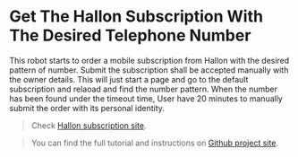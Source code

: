 # Get The Hallon Subscription With The Desired Telephone Number

This robot starts to order a mobile subscription from Hallon with the desired pattern of number.
Submit the subscription shall be accepted manually with the owner details.
This will just start a page and go to the default subscription and relaoad and find the number pattern.
When the number has been found under the timeout time, User have 20 minutes to manually submit the order with its personal identity.

> Check [Hallon subscription site](https://www.hallon.se/mobilabonnemang).

> You can find the full tutorial and instructions on [Github project site](https://github.com/aydabd/rpa-hallon-subscription).
